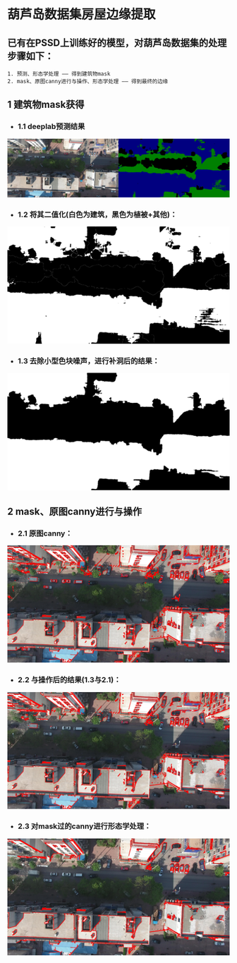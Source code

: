 # 葫芦岛数据集房屋边缘提取

## 已有在PSSD上训练好的模型，对葫芦岛数据集的处理步骤如下：
```
1. 预测、形态学处理 —— 得到建筑物mask
2. mask、原图canny进行与操作、形态学处理 —— 得到最终的边缘
```

## 1 建筑物mask获得

- ### 1.1 deeplab预测结果

![](000001-predict.jpg)

- ### 1.2 将其二值化(白色为建筑，黑色为植被+其他)：

![](000001.jpg)

- ### 1.3 去除小型色块噪声，进行补洞后的结果：

![](000001-out.jpg)


## 2 mask、原图canny进行与操作

- ### 2.1 原图canny：

![](000001-cannyraw.jpg)

- ### 2.2 与操作后的结果(1.3与2.1)：

![](000001-cannymask.jpg)

- ### 2.3 对mask过的canny进行形态学处理：

![](000001-final.jpg)
